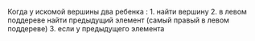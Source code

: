 Когда у искомой вершины два ребенка :
	1. найти вершину
	2. в левом поддереве найти предыдущий элемент (самый правый в левом поддереве)
	3. если у предыдущего элемента